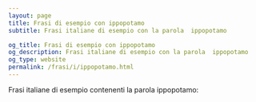 ```yaml
---
layout: page
title: Frasi di esempio con ippopotamo 
subtitle: Frasi italiane di esempio con la parola  ippopotamo

og_title: Frasi di esempio con ippopotamo 
og_description: Frasi italiane di esempio con la parola  ippopotamo
og_type: website
permalink: /frasi/i/ippopotamo.html
---
```


Frasi italiane di esempio contenenti la parola ippopotamo:


